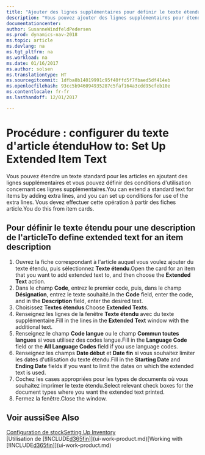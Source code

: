 ```yaml
---
title: "Ajouter des lignes supplémentaires pour définir le texte étendu d'une description d'article"
description: "Vous pouvez ajouter des lignes supplémentaires pour étendre le texte standard qui décrit un article."
documentationcenter: 
author: SusanneWindfeldPedersen
ms.prod: dynamics-nav-2018
ms.topic: article
ms.devlang: na
ms.tgt_pltfrm: na
ms.workload: na
ms.date: 01/16/2017
ms.author: solsen
ms.translationtype: HT
ms.sourcegitcommit: 1dfba8b14019991c95f40ffd5f7fbaed5df414eb
ms.openlocfilehash: 93cc5b946094935287c5faf164a3cdd95cfeb10e
ms.contentlocale: fr-fr
ms.lasthandoff: 12/01/2017

---
```

# <a name="how-to-set-up-extended-item-text"></a><span data-ttu-id="2a1d5-103">Procédure : configurer du texte d'article étendu</span><span class="sxs-lookup"><span data-stu-id="2a1d5-103">How to: Set Up Extended Item Text</span></span>
<span data-ttu-id="2a1d5-104">Vous pouvez étendre un texte standard pour les articles en ajoutant des lignes supplémentaires et vous pouvez définir des conditions d'utilisation concernant ces lignes supplémentaires.</span><span class="sxs-lookup"><span data-stu-id="2a1d5-104">You can extend a standard text for items by adding extra lines, and you can set up conditions for use of the extra lines.</span></span> <span data-ttu-id="2a1d5-105">Vous devez effectuer cette opération à partir des fiches article.</span><span class="sxs-lookup"><span data-stu-id="2a1d5-105">You do this from item cards.</span></span>

## <a name="to-define-extended-text-for-an-item-description"></a><span data-ttu-id="2a1d5-106">Pour définir le texte étendu pour une description de l'article</span><span class="sxs-lookup"><span data-stu-id="2a1d5-106">To define extended text for an item description</span></span>
1. <span data-ttu-id="2a1d5-107">Ouvrez la fiche correspondant à l'article auquel vous voulez ajouter du texte étendu, puis sélectionnez **Texte étendu**.</span><span class="sxs-lookup"><span data-stu-id="2a1d5-107">Open the card for an item that you want to add extended text to, and then choose the **Extended Text** action.</span></span>
2. <span data-ttu-id="2a1d5-108">Dans le champ **Code**, entrez le premier code, puis, dans le champ **Désignation**, entrez le texte souhaité.</span><span class="sxs-lookup"><span data-stu-id="2a1d5-108">In the **Code** field, enter the code, and in the **Description** field, enter the desired text.</span></span>
3. <span data-ttu-id="2a1d5-109">Choisissez **Textes étendus**.</span><span class="sxs-lookup"><span data-stu-id="2a1d5-109">Choose **Extended Texts**.</span></span>
4. <span data-ttu-id="2a1d5-110">Renseignez les lignes de la fenêtre **Texte étendu** avec du texte supplémentaire.</span><span class="sxs-lookup"><span data-stu-id="2a1d5-110">Fill in the lines in the **Extended Text** window with the additional text.</span></span>
5. <span data-ttu-id="2a1d5-111">Renseignez le champ **Code langue** ou le champ **Commun toutes langues** si vous utilisez des codes langue.</span><span class="sxs-lookup"><span data-stu-id="2a1d5-111">Fill in the **Language Code** field or the **All Language Codes** field if you use language codes.</span></span>
6. <span data-ttu-id="2a1d5-112">Renseignez les champs **Date début** et **Date fin** si vous souhaitez limiter les dates d'utilisation du texte étendu.</span><span class="sxs-lookup"><span data-stu-id="2a1d5-112">Fill in the **Starting Date** and **Ending Date** fields if you want to limit the dates on which the extended text is used.</span></span>
7. <span data-ttu-id="2a1d5-113">Cochez les cases appropriées pour les types de documents où vous souhaitez imprimer le texte étendu.</span><span class="sxs-lookup"><span data-stu-id="2a1d5-113">Select relevant check boxes for the document types where you want the extended text printed.</span></span>
8. <span data-ttu-id="2a1d5-114">Fermez la fenêtre.</span><span class="sxs-lookup"><span data-stu-id="2a1d5-114">Close the window.</span></span>

## <a name="see-also"></a><span data-ttu-id="2a1d5-115">Voir aussi</span><span class="sxs-lookup"><span data-stu-id="2a1d5-115">See Also</span></span>
[<span data-ttu-id="2a1d5-116">Configuration de stock</span><span class="sxs-lookup"><span data-stu-id="2a1d5-116">Setting Up Inventory</span></span>](inventory-setup-inventory.md)  
<span data-ttu-id="2a1d5-117">[Utilisation de [!INCLUDE[d365fin](includes/d365fin_md.md)]](ui-work-product.md)</span><span class="sxs-lookup"><span data-stu-id="2a1d5-117">[Working with [!INCLUDE[d365fin](includes/d365fin_md.md)]](ui-work-product.md)</span></span>

